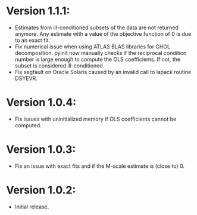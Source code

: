 # Version 1.1.1:
  * Estimates from ill-conditioned subsets of the data are not returned anymore.
    Any estimate with a value of the objective function of 0 is due to an exact fit.
  * Fix numerical issue when using ATLAS BLAS libraries for CHOL decomposition.
    pyinit now manually checks if the reciprocal condition number is large enough to
    compute the OLS coefficients. If not, the subset is considered ill-conditioned.
  * Fix segfault on Oracle Solaris caused by an invalid call to lapack routine DSYEVR.

# Version 1.0.4:
  * Fix issues with uninitialized memory if OLS coefficients cannot be computed.

# Version 1.0.3:
  * Fix an issue with exact fits and if the M-scale estimate is (close to) 0.

# Version 1.0.2:
  * Initial release.
